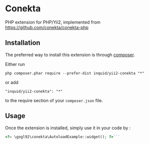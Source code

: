 Conekta
=======
PHP extension for PHP/Yii2, implemented from https://github.com/conekta/conekta-php

Installation
------------

The preferred way to install this extension is through [composer](http://getcomposer.org/download/).

Either run

```
php composer.phar require --prefer-dist inquid/yii2-conekta "*"
```

or add

```
"inquid/yii2-conekta": "*"
```

to the require section of your `composer.json` file.


Usage
-----

Once the extension is installed, simply use it in your code by  :

```php
<?= \gogl92\conekta\AutoloadExample::widget(); ?>```